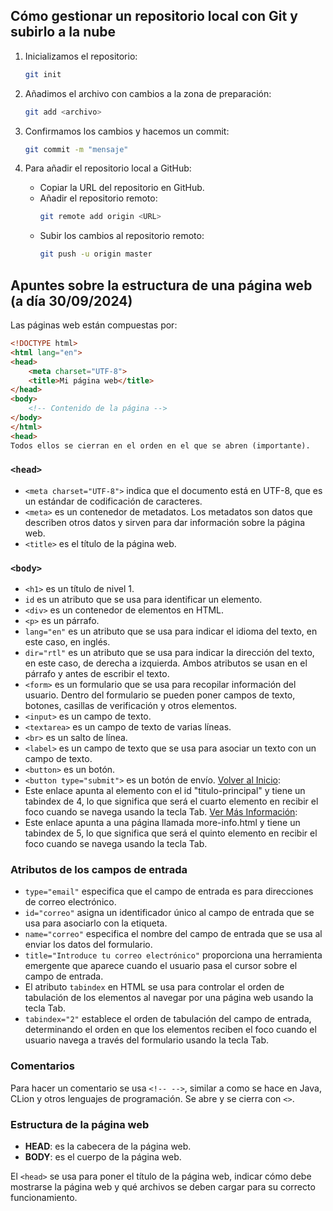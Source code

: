 ## Cómo gestionar un repositorio local con Git y subirlo a la nube

1. Inicializamos el repositorio:
    ```bash
    git init
    ```

2. Añadimos el archivo con cambios a la zona de preparación:
    ```bash
    git add <archivo>
    ```

3. Confirmamos los cambios y hacemos un commit:
    ```bash
    git commit -m "mensaje"
    ```

4. Para añadir el repositorio local a GitHub:
    - Copiar la URL del repositorio en GitHub.
    - Añadir el repositorio remoto:
        ```bash
        git remote add origin <URL>
        ```
    - Subir los cambios al repositorio remoto:
        ```bash
        git push -u origin master
        ```

## Apuntes sobre la estructura de una página web (a día 30/09/2024)

Las páginas web están compuestas por:

```html
<!DOCTYPE html>
<html lang="en">
<head>
    <meta charset="UTF-8">
    <title>Mi página web</title>
</head>
<body>
    <!-- Contenido de la página -->
</body>
</html>
<head>
Todos ellos se cierran en el orden en el que se abren (importante).
```

### `<head>`

- `<meta charset="UTF-8">` indica que el documento está en UTF-8, que es un estándar de codificación de caracteres.
- `<meta>` es un contenedor de metadatos. Los metadatos son datos que describen otros datos y sirven para dar información sobre la página web.
- `<title>` es el título de la página web.

### `<body>`

- `<h1>` es un título de nivel 1.
- `id` es un atributo que se usa para identificar un elemento.
- `<div>` es un contenedor de elementos en HTML.
- `<p>` es un párrafo.
- `lang="en"` es un atributo que se usa para indicar el idioma del texto, en este caso, en inglés.
- `dir="rtl"` es un atributo que se usa para indicar la dirección del texto, en este caso, de derecha a izquierda. Ambos atributos se usan en el párrafo y antes de escribir el texto.
- `<form>` es un formulario que se usa para recopilar información del usuario. Dentro del formulario se pueden poner campos de texto, botones, casillas de verificación y otros elementos.
- `<input>` es un campo de texto.
- `<textarea>` es un campo de texto de varias líneas.
- `<br>` es un salto de línea.
- `<label>` es un campo de texto que se usa para asociar un texto con un campo de texto.
- `<button>` es un botón.
- `<button type="submit">` es un botón de envío.
  <a href="#titulo-principal" tabindex="4">Volver al Inicio</a>: 
- Este enlace apunta al elemento con el id "titulo-principal" y tiene un tabindex de 4, lo que significa que será el cuarto elemento 
en recibir el foco cuando se navega usando la tecla Tab.
  <a href="more-info.html" tabindex="5">Ver Más Información</a>: 
- Este enlace apunta a una página llamada more-info.html y tiene un tabindex de 5, 
lo que significa que será el quinto elemento en recibir el foco cuando se navega usando la tecla Tab.
### Atributos de los campos de entrada

- `type="email"` especifica que el campo de entrada es para direcciones de correo electrónico.
- `id="correo"` asigna un identificador único al campo de entrada que se usa para asociarlo con la etiqueta.
- `name="correo"` especifica el nombre del campo de entrada que se usa al enviar los datos del formulario.
- `title="Introduce tu correo electrónico"` proporciona una herramienta emergente que aparece cuando el usuario pasa el cursor sobre el campo de entrada.
- El atributo `tabindex` en HTML se usa para controlar el orden de tabulación de los elementos al navegar por una página web usando la tecla Tab.
- `tabindex="2"` establece el orden de tabulación del campo de entrada, determinando el orden en que los elementos reciben el foco cuando el usuario navega a través del formulario usando la tecla Tab.

### Comentarios

Para hacer un comentario se usa `<!-- -->`, similar a como se hace en Java, CLion y otros lenguajes de programación. Se abre y se cierra con `<>`.

### Estructura de la página web

- **HEAD**: es la cabecera de la página web.
- **BODY**: es el cuerpo de la página web.

El `<head>` se usa para poner el título de la página web, indicar cómo debe mostrarse la página web y qué archivos se deben cargar para su correcto funcionamiento.



